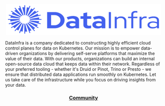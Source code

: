 <p align="center">
  <span">
    <a target="_blank"><img src="https://raw.githubusercontent.com/datainfrahq/.github/main/images/logo.svg" alt="DataInfra" width="500" height="100" /></a>
</p>

DataInfra is a company dedicated to constructing highly efficient cloud control planes for data on Kubernetes. Our mission is to empower data-driven organizations by delivering self-serve platforms that maximize the value of their data. With our products, organizations can build an internal open-source data cloud that keeps data within their network. Regardless of your preferred tooling - whether it's Druid or Pinot, Trino or Presto - we ensure that distributed data applications run smoothly on Kubernetes. Let us take care of the infrastructure while you focus on driving insights from your data.

<h3 align="center">
  <b><a href="https://launchpass.com/datainfra-workspace">Community</a></b>
</h3>
